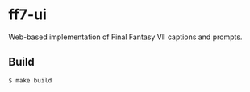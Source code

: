 # ff7-ui
Web-based implementation of Final Fantasy VII captions and prompts.

## Build

```
$ make build
```
